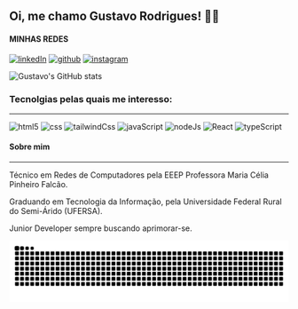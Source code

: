 ## Oi, me chamo Gustavo Rodrigues! 👨‍💻
#### MINHAS REDES

[![linkedIn](https://img.shields.io/badge/LinkedIn-0077B5?style=for-the-badge&logo=linkedin&logoColor=white)](https://www.linkedin.com/in/gustavo-rodrigues-rdr/)
[![github](https://img.shields.io/badge/GitHub-100000?style=for-the-badge&logo=github&logoColor=white)](https://github.com/Difierro)
[![instagram](https://img.shields.io/badge/Instagram-E4405F?style=for-the-badge&logo=instagram&logoColor=white)](https://www.instagram.com/gstv_._/)

![Gustavo's GitHub stats](https://github-readme-stats.vercel.app/api?username=difierro&show_icons=true&theme=dracula)

### Tecnolgias pelas quais me interesso:
___

![html5](https://img.shields.io/badge/HTML5-E34F26?style=for-the-badge&logo=html5&logoColor=white)
![css](https://img.shields.io/badge/CSS3-1572B6?style=for-the-badge&logo=css3&logoColor=white)
![tailwindCss](https://img.shields.io/badge/Tailwind_CSS-38B2AC?style=for-the-badge&logo=tailwind-css&logoColor=white)
![javaScript](https://img.shields.io/badge/JavaScript-323330?style=for-the-badge&logo=javascript&logoColor=F7DF1E)
![nodeJs](https://img.shields.io/badge/node.js-6DA55F?style=for-the-badge&logo=node.js&logoColor=white)
![React](https://img.shields.io/badge/React-20232A?style=for-the-badge&logo=react&logoColor=61DAFB)
![typeScript](https://img.shields.io/badge/typescript-%23007ACC.svg?style=for-the-badge&logo=typescript&logoColor=white)

#### Sobre mim
___

Técnico em Redes de Computadores pela EEEP Professora Maria Célia Pinheiro Falcão.

Graduando em Tecnologia da Informação, pela Universidade Federal Rural do Semi-Árido (UFERSA).

Junior Developer sempre buscando aprimorar-se.


![snake gif](https://github.com/Difierro/difierro/blob/output/github-contribution-grid-snake.svg)
